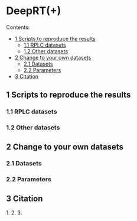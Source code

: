 # DeepRT(+)
Contents:
* [1 Scripts to reproduce the results](#1)
    - [1.1 RPLC datasets](#1.1)
    - [1.2 Other datasets](#1.2)
* [2 Change to your own datasets](#2)
    - [2.1 Datasets](#2.1)
    - [2.2 Parameters](#2.2)
* [3 Citation](#3)    

<h2 id="1">1 Scripts to reproduce the results</h2>

<h3 id="1.1">1.1 RPLC datasets</h3>

<h3 id="1.2">1.2 Other datasets</h3>

<h2 id="2">2 Change to your own datasets</h2>

<h3 id="2.1">2.1 Datasets</h3>

<h3 id="2.2">2.2 Parameters</h3>

<h2 id="3">3 Citation</h2>
1. 
2. 
3. 
